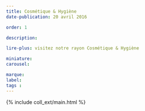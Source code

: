```yaml
---
title: Cosmétique & Hygiène
date-publication: 20 avril 2016

order: 1

description: 

lire-plus: visitez notre rayon Cosmétique & Hygiène

miniature: 
carousel: 

marque: 
label:
tags : 
---
```


<!-- ******************************** -->
<!-- **** intro rayon **** -->



<!-- **** fin intro rayon ********* -->
<!-- ****************************** -->
<!--fin-excerpt-->

{% include coll_ext/main.html %}


